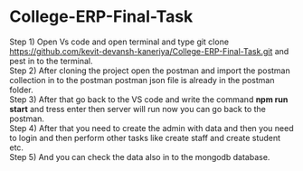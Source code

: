 # College-ERP-Final-Task <br>
Step 1) Open Vs code and open terminal and type git clone https://github.com/kevit-devansh-kaneriya/College-ERP-Final-Task.git and pest in to the terminal.<br>
Step 2) After cloning the project open the postman and import the postman collection in to the postman postman json file is already in the postman folder.<br>
Step 3) After that go back to the VS code and write the command **npm run start** and tress enter then server will run now you can go back to the postman. <br>
Step 4) After that you need to create the admin with data and then you need to login and then perform other tasks like create staff and create student etc.<br>
Step 5) And you can check the data also in to the mongodb database.
